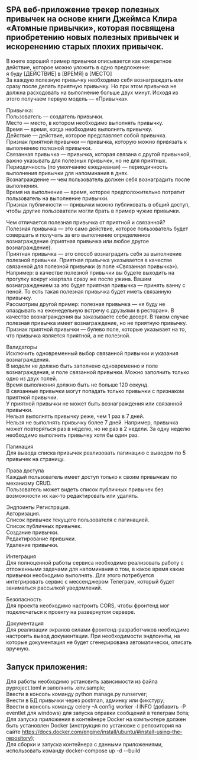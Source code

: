## SPA веб-приложение трекер полезных привычек на основе книги Джеймса Клира «Атомные привычки», которая посвящена приобретению новых полезных привычек и искоренению старых плохих привычек. 

В книге хороший пример привычки описывается как конкретное действие, которое можно уложить в одно предложение:  
я буду [ДЕЙСТВИЕ] в [ВРЕМЯ] в [МЕСТО]  
За каждую полезную привычку необходимо себя вознаграждать или сразу после делать приятную привычку. Но при этом привычка не должна расходовать на выполнение больше двух минут. Исходя из этого получаем первую модель — «Привычка».

Привычка:  
Пользователь — создатель привычки.  
Место — место, в котором необходимо выполнять привычку.  
Время — время, когда необходимо выполнять привычку.  
Действие — действие, которое представляет собой привычка.  
Признак приятной привычки — привычка, которую можно привязать к выполнению полезной привычки.  
Связанная привычка — привычка, которая связана с другой привычкой, важно указывать для полезных привычек, но не для приятных.  
Периодичность (по умолчанию ежедневная) — периодичность выполнения привычки для напоминания в днях.  
Вознаграждение — чем пользователь должен себя вознаградить после выполнения.  
Время на выполнение — время, которое предположительно потратит пользователь на выполнение привычки.  
Признак публичности — привычки можно публиковать в общий доступ, чтобы другие пользователи могли брать в пример чужие привычки.

Чем отличается полезная привычка от приятной и связанной?  
Полезная привычка — это само действие, которое пользователь будет совершать и получать за его выполнение определенное вознаграждение (приятная привычка или любое другое вознаграждение).    
Приятная привычка — это способ вознаградить себя за выполнение полезной привычки. Приятная привычка указывается в качестве связанной для полезной привычки (в поле «Связанная привычка»).  
Например: в качестве полезной привычки вы будете выходить на прогулку вокруг квартала сразу же после ужина. Вашим вознаграждением за это будет приятная привычка — принять ванну с пеной. То есть такая полезная привычка будет иметь связанную привычку.  
Рассмотрим другой пример: полезная привычка — «я буду не опаздывать на еженедельную встречу с друзьями в ресторан». В качестве вознаграждения вы заказываете себе десерт. В таком случае полезная привычка имеет вознаграждение, но не приятную привычку.  
Признак приятной привычки — булево поле, которые указывает на то, что привычка является приятной, а не полезной.

Валидаторы  
Исключить одновременный выбор связанной привычки и указания вознаграждения.  
В модели не должно быть заполнено одновременно и поле вознаграждения, и поле связанной привычки. Можно заполнить только одно из двух полей.  
Время выполнения должно быть не больше 120 секунд.  
В связанные привычки могут попадать только привычки с признаком приятной привычки.  
У приятной привычки не может быть вознаграждения или связанной привычки.  
Нельзя выполнять привычку реже, чем 1 раз в 7 дней.  
Нельзя не выполнять привычку более 7 дней. Например, привычка может повторяться раз в неделю, но не раз в 2 недели. За одну неделю необходимо выполнить привычку хотя бы один раз.

Пагинация  
Для вывода списка привычек реализовать пагинацию с выводом по 5 привычек на страницу.

Права доступа  
Каждый пользователь имеет доступ только к своим привычкам по механизму CRUD.  
Пользователь может видеть список публичных привычек без возможности их как-то редактировать или удалять.  

Эндпоинты
Регистрация.  
Авторизация.  
Список привычек текущего пользователя с пагинацией.  
Список публичных привычек.  
Создание привычки.  
Редактирование привычки.  
Удаление привычки.  

Интеграция  
Для полноценной работы сервиса необходимо реализовать работу с отложенными задачами для напоминания о том, в какое время какие привычки необходимо выполнять.
Для этого потребуется интегрировать сервис с мессенджером Телеграм, который будет заниматься рассылкой уведомлений.

Безопасность  
Для проекта необходимо настроить CORS, чтобы фронтенд мог подключаться к проекту на развернутом сервере.

Документация  
Для реализации экранов силами фронтенд-разработчиков необходимо настроить вывод документации. При необходимости эндпоинты, на которые документация не будет сгенерирована автоматически, описать вручную.

## Запуск приложения:
Для работы необходимо установить зависимости из файла pyproject.toml и заполнить .env.sample;  
Ввести в консоль команду python manage.py runserver;  
Внести в БД привычки через postman, админку или фикстуру;  
Ввести в консоль команду celery -A config worker -l INFO (добавить -P eventlet для windows) для запуска оправки сообщений в телеграм бота;  
Для запуска приложения в контейнере Docker на компьютере должен быть установлен Docker (инструкция по установке с репозитория на сайте https://docs.docker.com/engine/install/ubuntu/#install-using-the-repository);  
Для сборки и запуска контейнера с данными приложениями, использовать команду docker-compose up -d --build

